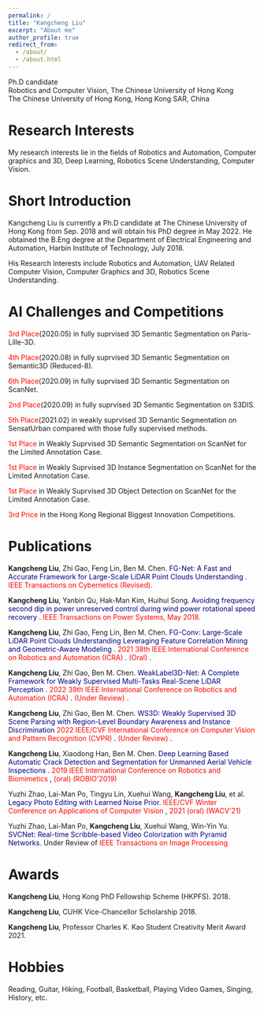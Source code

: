 ```yaml
---
permalink: /
title: "Kangcheng Liu"
excerpt: "About me"
author_profile: true
redirect_from: 
  - /about/
  - /about.html
---
```


Ph.D candidate <br>
Robotics and Computer Vision, The Chinese University of Hong Kong <br>
The Chinese University of Hong Kong, Hong Kong SAR, China

**Research Interests**
======
My research interests lie in the fields of Robotics and Automation, Computer graphics and 3D,  Deep Learning, Robotics Scene Understanding, Computer Vision. 


**Short Introduction**
======
Kangcheng Liu is currently a Ph.D candidate at The Chinese University of Hong Kong from Sep. 2018 and will obtain his PhD degree in May 2022. He obtained the B.Eng degree at the Department of Electrical Engineering and Automation, Harbin Institute of Technology, July 2018. 


His Research Interests include Robotics and Automation, UAV Related Computer Vision,  Computer Graphics and 3D,  Robotics Scene Understanding.

**AI Challenges and Competitions**
======

</font><font color='Red'>3rd Place</font>(2020.05) in fully suprvised 3D Semantic Segmentation on Paris-Lille-3D.  

</font><font color='Red'>4th Place</font>(2020.08) in fully suprvised 3D Semantic Segmentation on Semantic3D (Reduced-8).   <br>

</font><font color='Red'>6th Place</font>(2020.09) in fully suprvised 3D Semantic Segmentation on ScanNet.  <br>

</font><font color='Red'>2nd Place</font>(2020.09) in fully suprvised 3D Semantic Segmentation on S3DIS.  <br>

</font><font color='Red'>5th Place</font>(2021.02) in weakly suprvised 3D Semantic Segmentation on SensatUrban compared with those fully supervised methods.  <br>

</font><font color='Red'>1st Place</font> in Weakly Suprvised 3D Semantic Segmentation on ScanNet for the Limited Annotation Case.  <br>

<!-- </font><font color='Red'>1st Place</font> in Weakly Suprvised 3D Semantic Segmentation on ScanNet for the Limited Reconstruction Case.  <br> -->

</font><font color='Red'>1st Place</font> in Weakly Suprvised 3D Instance Segmentation on ScanNet for the Limited Annotation Case.  <br>

<!-- </font><font color='Red'>1st Place</font> in Weakly Suprvised 3D Instance Segmentation on ScanNet for the Limited Reconstruction Case.  <br> -->

</font><font color='Red'>1st Place</font> in Weakly Suprvised 3D Object Detection on ScanNet for the Limited Annotation Case. <br>

<!-- </font><font color='Red'>1st Place</font> in Weakly Suprvised 3D Object Detection on ScanNet Benchmark the Limited Reconstruction Case. <br> -->

</font><font color='Red'>3rd Price</font> in the Hong Kong Regional Biggest Innovation Competitions. <br>

Publications
======

**Kangcheng Liu**, Zhi Gao, Feng Lin, Ben M. Chen. <font color='Navy'> FG-Net: A Fast and Accurate Framework for Large-Scale LiDAR Point Clouds Understanding </font>. <font color='Red'> IEEE Transactions on Cybernetics (Revised). </font>

**Kangcheng Liu**, Yanbin Qu, Hak-Man Kim, Huihui Song. <font color='Navy'> Avoiding frequency second dip in power unreserved control during wind power rotational speed recovery </font>. <font color='Red'> IEEE Transactions on Power Systems, May 2018. </font>

**Kangcheng Liu**, Zhi Gao, Feng Lin, Ben M. Chen. <font color='Navy'> FG-Conv: Large-Scale LiDAR Point Clouds Understanding Leveraging Feature Correlation Mining and Geometric-Aware Modeling  </font>. <font color='Red'> 2021 38th IEEE International Conference on Robotics and Automation (ICRA) </font>. <font color='Red'> (Oral) </font>.

**Kangcheng Liu**, Zhi Gao, Ben M. Chen. <font color='Navy'> WeakLabel3D-Net: A Complete Framework for Weakly Supervised Multi-Tasks Real-Scene LiDAR Perception   </font>. <font color='Red'> 2022 39th IEEE International Conference on Robotics and Automation (ICRA) </font>. <font color='Red'> (Under Review) </font>.

**Kangcheng Liu**, Zhi Gao, Ben M. Chen. <font color='Navy'> WS3D: Weakly Supervised 3D Scene Parsing with Region-Level Boundary Awareness and Instance Discrimination </font> <font color='Red'> 2022 IEEE/CVF International Conference on Computer Vision and Pattern Recognition (CVPR) </font>. <font color='Red'> (Under Review) </font>.

**Kangcheng Liu**, Xiaodong Han, Ben M. Chen. <font color='Navy'> Deep Learning Based Automatic Crack Detection and Segmentation for Unmanned Aerial Vehicle Inspections  </font>. <font color='Red'> 2019 IEEE International Conference on Robotics and Biomimetics </font>, <font color='Red'> (oral) (ROBIO'2019) </font>

Yuzhi Zhao, Lai-Man Po, Tingyu Lin, Xuehui Wang, **Kangcheng Liu**, et al. <font color='Navy'> Legacy Photo Editing with Learned Noise Prior</font>. <font color='Red'> IEEE/CVF Winter Conference on Applications of Computer Vision </font>, <font color='Red'> 2021 (oral) (WACV'21) </font>

Yuzhi Zhao, Lai-Man Po, **Kangcheng Liu**, Xuehui Wang, Win-Yin Yu. <font color='Navy'> SVCNet: Real-time Scribble-based Video Colorization with Pyramid Networks</font>. Under Review of <font color='Red'> IEEE Transactions on Image Processing </font>

Awards
======

**Kangcheng Liu**,  Hong Kong PhD Fellowship Scheme (HKPFS). 2018.

**Kangcheng Liu**,  CUHK Vice-Chancellor Scholarship 2018.

**Kangcheng Liu**, Professor Charles K. Kao Student Creativity Merit Award 2021.


Hobbies
======

Reading, Guitar, Hiking, Football, Basketball, Playing Video Games, Singing, History, etc.
